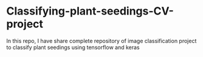 # Classifying-plant-seedings-CV-project
In this repo, I have share complete repository of image classification project to classify plant seedings using tensorflow and keras
